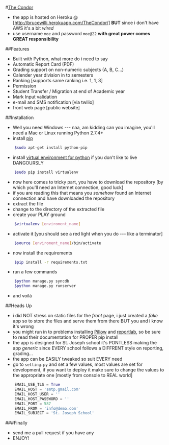 #[The Condor](https://www.youtube.com/watch?v=H53kBYo1Jx8)

- the app is hosted on Heroku @ [http://brucewilli.herokuapp.com/TheCondor/] **BUT** since i don't have AWS it's a bit *wired*
- use username `moe` and password `moe@22` **with great power comes GREAT responsibility**

##Features
- Built with Python, what more do i need to say
- Automatic Report Card (PDF)
- Grading support on non-numeric subjects (A, B, C...)
- Calender year division in to semesters
- Ranking [supports same ranking i.e. 1, 1, 3]
- Permission
- Student Transfer / Migration at end of Academic year
- Mark Input validation
- e-mail and SMS notification [via twilio]
- front web page [public website]

##Installation
- Well you need Windows --- naa, am kidding can you imagine, you'll need a Mac or Linux running Python 2.7.4+
- install [pip](http://www.pip-installer.org)
```bash
    $sudo apt-get install python-pip
```
- install [virtual environment for python](http://www.virtualenv.org/) if you don't like to live DANGOURSLY
```bash
    $sudo pip install virtualenv
```
- now here comes to tricky part, you have to download the repository [by which you'll need an Internet connection, good luck]
- if you are reading this that means you *somehow* found an Internet connection and have downloaded the repository
- extract the file
- change to the directory of the extracted file
- create your PLAY ground
```bash
    $virtualenv [enviroment_name]
```
- activate it [you should see a red light when you do --- like a terminator]
```bash
    $source [enviroment_name]/bin/activate
```
- now install the requirements
```bash
    $pip install -r requirements.txt
```
- run a few commands
```bash
    $python manage.py syncdb
    $python manage.py runserver
```
- and voilà

##Heads Up
- i did NOT stress on static files for the *front* page, i just created a *fake* app so to store the files and serve them from there BUT you and i know it's wrong
- you might run in to problems installing [Pillow](https://github.com/python-imaging/Pillow) and [reportlab](http://www.reportlab.com), so be sure to read their documentation for PROPER pip install
- the app is designed for St. Joseph school it's PONTLESS making the app *generic* since EVERY school follows a DIFFRENT style on reporting, grading...
- the app can be EASILY tweaked so suit EVERY need
- go to `setting.py` and set a few values, most values are set for development, if you want to deploy it make sure to change the values to the appropriate one [mostly from console to REAL world]
```python
    EMAIL_USE_TLS = True
    EMAIL_HOST = 'smtp.gmail.com'
    EMAIL_HOST_USER = ''
    EMAIL_HOST_PASSWORD = ''
    EMAIL_PORT = 587
    EMAIL_FROM = 'info@demo.com'
    EMAIL_SUBJECT = 'St. Joseph School'
```

###Finally
- send me a pull request if you have any
- ENJOY!
